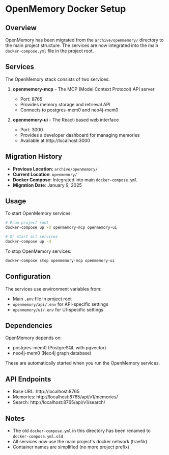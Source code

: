 # OpenMemory Docker Setup

## Overview

OpenMemory has been migrated from the `archive/openmemory/` directory to the main project structure. The services are now integrated into the main `docker-compose.yml` file in the project root.

## Services

The OpenMemory stack consists of two services:

1. **openmemory-mcp** - The MCP (Model Context Protocol) API server
   - Port: 8765
   - Provides memory storage and retrieval API
   - Connects to postgres-mem0 and neo4j-mem0

2. **openmemory-ui** - The React-based web interface
   - Port: 3000
   - Provides a developer dashboard for managing memories
   - Available at http://localhost:3000

## Migration History

- **Previous Location**: `archive/openmemory/`
- **Current Location**: `openmemory/`
- **Docker Compose**: Integrated into main `docker-compose.yml`
- **Migration Date**: January 9, 2025

## Usage

To start OpenMemory services:

```bash
# From project root
docker-compose up -d openmemory-mcp openmemory-ui

# Or start all services
docker-compose up -d
```

To stop OpenMemory services:

```bash
docker-compose stop openmemory-mcp openmemory-ui
```

## Configuration

The services use environment variables from:
- Main `.env` file in project root
- `openmemory/api/.env` for API-specific settings
- `openmemory/ui/.env` for UI-specific settings

## Dependencies

OpenMemory depends on:
- postgres-mem0 (PostgreSQL with pgvector)
- neo4j-mem0 (Neo4j graph database)

These are automatically started when you run the OpenMemory services.

## API Endpoints

- Base URL: http://localhost:8765
- Memories: http://localhost:8765/api/v1/memories/
- Search: http://localhost:8765/api/v1/search/

## Notes

- The old `docker-compose.yml` in this directory has been renamed to `docker-compose.yml.old`
- All services now use the main project's docker network (traefik)
- Container names are simplified (no more project prefix)